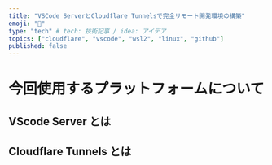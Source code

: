 ```yaml
---
title: "VSCode ServerとCloudflare Tunnelsで完全リモート開発環境の構築"
emoji: "🐣"
type: "tech" # tech: 技術記事 / idea: アイデア
topics: ["cloudflare", "vscode", "wsl2", "linux", "github"]
published: false
---
```

# 今回使用するプラットフォームについて
## VScode Server とは
## Cloudflare Tunnels とは